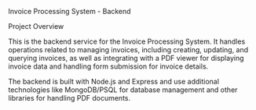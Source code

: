 Invoice Processing System - Backend

Project Overview

This is the backend service for the Invoice Processing System. It handles operations related to managing invoices, including creating, updating, and querying invoices, as well as integrating with a PDF viewer for displaying invoice data and handling form submission for invoice details.

The backend is built with Node.js and Express and use additional technologies like MongoDB/PSQL for database management and other libraries for handling PDF documents.

